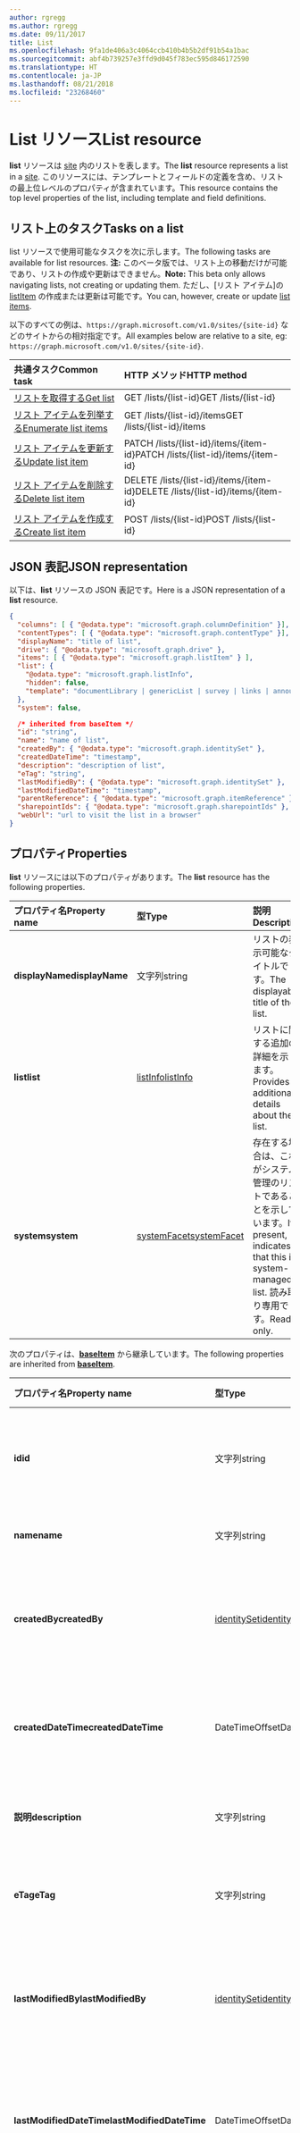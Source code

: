 ```yaml
---
author: rgregg
ms.author: rgregg
ms.date: 09/11/2017
title: List
ms.openlocfilehash: 9fa1de406a3c4064ccb410b4b5b2df91b54a1bac
ms.sourcegitcommit: abf4b739257e3ffd9d045f783ec595d846172590
ms.translationtype: HT
ms.contentlocale: ja-JP
ms.lasthandoff: 08/21/2018
ms.locfileid: "23268460"
---
```

# <a name="list-resource"></a><span data-ttu-id="e9bdb-102">List リソース</span><span class="sxs-lookup"><span data-stu-id="e9bdb-102">List resource</span></span>

<span data-ttu-id="e9bdb-103">**list** リソースは [site][] 内のリストを表します。</span><span class="sxs-lookup"><span data-stu-id="e9bdb-103">The **list** resource represents a list in a [site][].</span></span>
<span data-ttu-id="e9bdb-104">このリソースには、テンプレートとフィールドの定義を含め、リストの最上位レベルのプロパティが含まれています。</span><span class="sxs-lookup"><span data-stu-id="e9bdb-104">This resource contains the top level properties of the list, including template and field definitions.</span></span>

## <a name="tasks-on-a-list"></a><span data-ttu-id="e9bdb-105">リスト上のタスク</span><span class="sxs-lookup"><span data-stu-id="e9bdb-105">Tasks on a list</span></span>

<span data-ttu-id="e9bdb-106">list リソースで使用可能なタスクを次に示します。</span><span class="sxs-lookup"><span data-stu-id="e9bdb-106">The following tasks are available for list resources.</span></span>
<span data-ttu-id="e9bdb-107">**注:** このベータ版では、リスト上の移動だけが可能であり、リストの作成や更新はできません。</span><span class="sxs-lookup"><span data-stu-id="e9bdb-107">**Note:** This beta only allows navigating lists, not creating or updating them.</span></span>
<span data-ttu-id="e9bdb-108">ただし、[リスト アイテム]の [listItem] の作成または更新は可能です。</span><span class="sxs-lookup"><span data-stu-id="e9bdb-108">You can, however, create or update [list items][listItem].</span></span>

<span data-ttu-id="e9bdb-109">以下のすべての例は、`https://graph.microsoft.com/v1.0/sites/{site-id}` などのサイトからの相対指定です。</span><span class="sxs-lookup"><span data-stu-id="e9bdb-109">All examples below are relative to a site, eg: `https://graph.microsoft.com/v1.0/sites/{site-id}`.</span></span>

| <span data-ttu-id="e9bdb-110">共通タスク</span><span class="sxs-lookup"><span data-stu-id="e9bdb-110">Common task</span></span>               | <span data-ttu-id="e9bdb-111">HTTP メソッド</span><span class="sxs-lookup"><span data-stu-id="e9bdb-111">HTTP method</span></span>
|:--------------------------|:------------------------------
| <span data-ttu-id="e9bdb-112">[リストを取得する][]</span><span class="sxs-lookup"><span data-stu-id="e9bdb-112">[Get list][]</span></span>              | <span data-ttu-id="e9bdb-113">GET /lists/{list-id}</span><span class="sxs-lookup"><span data-stu-id="e9bdb-113">GET /lists/{list-id}</span></span>
| <span data-ttu-id="e9bdb-114">[リスト アイテムを列挙する][]</span><span class="sxs-lookup"><span data-stu-id="e9bdb-114">[Enumerate list items][]</span></span>  | <span data-ttu-id="e9bdb-115">GET /lists/{list-id}/items</span><span class="sxs-lookup"><span data-stu-id="e9bdb-115">GET /lists/{list-id}/items</span></span>
| <span data-ttu-id="e9bdb-116">[リスト アイテムを更新する][]</span><span class="sxs-lookup"><span data-stu-id="e9bdb-116">[Update list item][]</span></span>      | <span data-ttu-id="e9bdb-117">PATCH /lists/{list-id}/items/{item-id}</span><span class="sxs-lookup"><span data-stu-id="e9bdb-117">PATCH /lists/{list-id}/items/{item-id}</span></span>
| <span data-ttu-id="e9bdb-118">[リスト アイテムを削除する][]</span><span class="sxs-lookup"><span data-stu-id="e9bdb-118">[Delete list item][]</span></span>      | <span data-ttu-id="e9bdb-119">DELETE /lists/{list-id}/items/{item-id}</span><span class="sxs-lookup"><span data-stu-id="e9bdb-119">DELETE /lists/{list-id}/items/{item-id}</span></span>
| <span data-ttu-id="e9bdb-120">[リスト アイテムを作成する][]</span><span class="sxs-lookup"><span data-stu-id="e9bdb-120">[Create list item][]</span></span>      | <span data-ttu-id="e9bdb-121">POST /lists/{list-id}</span><span class="sxs-lookup"><span data-stu-id="e9bdb-121">POST /lists/{list-id}</span></span>

[リストを取得する]: ../api/list_get.md
[Get list]: ../api/list_get.md
[リスト アイテムを列挙する]: ../api/listitem_list.md
[Enumerate list items]: ../api/listitem_list.md
[リスト アイテムを更新する]: ../api/listItem_update.md
[Update list item]: ../api/listItem_update.md
[リスト アイテムを削除する]: ../api/listItem_delete.md
[Delete list item]: ../api/listItem_delete.md
[リスト アイテムを作成する]: ../api/listItem_create.md
[Create list item]: ../api/listItem_create.md

## <a name="json-representation"></a><span data-ttu-id="e9bdb-127">JSON 表記</span><span class="sxs-lookup"><span data-stu-id="e9bdb-127">JSON representation</span></span>

<span data-ttu-id="e9bdb-128">以下は、**list** リソースの JSON 表記です。</span><span class="sxs-lookup"><span data-stu-id="e9bdb-128">Here is a JSON representation of a **list** resource.</span></span>

<!--{
  "blockType": "resource",
  "optionalProperties": [
    "items",
    "drive"
  ],
  "keyProperty": "id",
  "baseType": "microsoft.graph.baseItem",
  "@odata.type": "microsoft.graph.list"
}-->

```json
{
  "columns": [ { "@odata.type": "microsoft.graph.columnDefinition" }],
  "contentTypes": [ { "@odata.type": "microsoft.graph.contentType" }],
  "displayName": "title of list",
  "drive": { "@odata.type": "microsoft.graph.drive" },
  "items": [ { "@odata.type": "microsoft.graph.listItem" } ],
  "list": {
    "@odata.type": "microsoft.graph.listInfo",
    "hidden": false,
    "template": "documentLibrary | genericList | survey | links | announcements | contacts | accessRequest ..."
  },
  "system": false,

  /* inherited from baseItem */
  "id": "string",
  "name": "name of list",
  "createdBy": { "@odata.type": "microsoft.graph.identitySet" },
  "createdDateTime": "timestamp",
  "description": "description of list",
  "eTag": "string",
  "lastModifiedBy": { "@odata.type": "microsoft.graph.identitySet" },
  "lastModifiedDateTime": "timestamp",
  "parentReference": { "@odata.type": "microsoft.graph.itemReference" },
  "sharepointIds": { "@odata.type": "microsoft.graph.sharepointIds" },
  "webUrl": "url to visit the list in a browser"
}
```

## <a name="properties"></a><span data-ttu-id="e9bdb-129">プロパティ</span><span class="sxs-lookup"><span data-stu-id="e9bdb-129">Properties</span></span>

<span data-ttu-id="e9bdb-130">**list** リソースには以下のプロパティがあります。</span><span class="sxs-lookup"><span data-stu-id="e9bdb-130">The **list** resource has the following properties.</span></span>

| <span data-ttu-id="e9bdb-131">プロパティ名</span><span class="sxs-lookup"><span data-stu-id="e9bdb-131">Property name</span></span>    | <span data-ttu-id="e9bdb-132">型</span><span class="sxs-lookup"><span data-stu-id="e9bdb-132">Type</span></span>                             | <span data-ttu-id="e9bdb-133">説明</span><span class="sxs-lookup"><span data-stu-id="e9bdb-133">Description</span></span>
|:-----------------|:---------------------------------|:---------------------------
| <span data-ttu-id="e9bdb-134">**displayName**</span><span class="sxs-lookup"><span data-stu-id="e9bdb-134">**displayName**</span></span>  | <span data-ttu-id="e9bdb-135">文字列</span><span class="sxs-lookup"><span data-stu-id="e9bdb-135">string</span></span>                           | <span data-ttu-id="e9bdb-136">リストの表示可能なタイトルです。</span><span class="sxs-lookup"><span data-stu-id="e9bdb-136">The displayable title of the list.</span></span>
| <span data-ttu-id="e9bdb-137">**list**</span><span class="sxs-lookup"><span data-stu-id="e9bdb-137">**list**</span></span>         | <span data-ttu-id="e9bdb-138">[listInfo][]</span><span class="sxs-lookup"><span data-stu-id="e9bdb-138">[listInfo][]</span></span>                     | <span data-ttu-id="e9bdb-139">リストに関する追加の詳細を示します。</span><span class="sxs-lookup"><span data-stu-id="e9bdb-139">Provides additional details about the list.</span></span>
| <span data-ttu-id="e9bdb-140">**system**</span><span class="sxs-lookup"><span data-stu-id="e9bdb-140">**system**</span></span>       | <span data-ttu-id="e9bdb-141">[systemFacet][]</span><span class="sxs-lookup"><span data-stu-id="e9bdb-141">[systemFacet][]</span></span>                  | <span data-ttu-id="e9bdb-142">存在する場合は、これがシステム管理のリストであることを示しています。</span><span class="sxs-lookup"><span data-stu-id="e9bdb-142">If present, indicates that this is a system-managed list.</span></span> <span data-ttu-id="e9bdb-143">読み取り専用です。</span><span class="sxs-lookup"><span data-stu-id="e9bdb-143">Read-only.</span></span>

<span data-ttu-id="e9bdb-144">次のプロパティは、**[baseItem][]** から継承しています。</span><span class="sxs-lookup"><span data-stu-id="e9bdb-144">The following properties are inherited from **[baseItem][]**.</span></span>

| <span data-ttu-id="e9bdb-145">プロパティ名</span><span class="sxs-lookup"><span data-stu-id="e9bdb-145">Property name</span></span>            | <span data-ttu-id="e9bdb-146">型</span><span class="sxs-lookup"><span data-stu-id="e9bdb-146">Type</span></span>              | <span data-ttu-id="e9bdb-147">説明</span><span class="sxs-lookup"><span data-stu-id="e9bdb-147">Description</span></span>
|:-------------------------|:------------------|:------------------------------
| <span data-ttu-id="e9bdb-148">**id**</span><span class="sxs-lookup"><span data-stu-id="e9bdb-148">**id**</span></span>                   | <span data-ttu-id="e9bdb-149">文字列</span><span class="sxs-lookup"><span data-stu-id="e9bdb-149">string</span></span>            | <span data-ttu-id="e9bdb-p104">アイテムの一意識別子。読み取り専用です。</span><span class="sxs-lookup"><span data-stu-id="e9bdb-p104">The unique identifier of the item. Read-only.</span></span>
| <span data-ttu-id="e9bdb-152">**name**</span><span class="sxs-lookup"><span data-stu-id="e9bdb-152">**name**</span></span>                 | <span data-ttu-id="e9bdb-153">文字列</span><span class="sxs-lookup"><span data-stu-id="e9bdb-153">string</span></span>            | <span data-ttu-id="e9bdb-154">アイテムの名前。</span><span class="sxs-lookup"><span data-stu-id="e9bdb-154">The name of the item.</span></span>
| <span data-ttu-id="e9bdb-155">**createdBy**</span><span class="sxs-lookup"><span data-stu-id="e9bdb-155">**createdBy**</span></span>            | <span data-ttu-id="e9bdb-156">[identitySet][]</span><span class="sxs-lookup"><span data-stu-id="e9bdb-156">[identitySet][]</span></span>   | <span data-ttu-id="e9bdb-157">このアイテムの作成者の ID です。</span><span class="sxs-lookup"><span data-stu-id="e9bdb-157">Identity of the creator of this item.</span></span> <span data-ttu-id="e9bdb-158">読み取り専用です。</span><span class="sxs-lookup"><span data-stu-id="e9bdb-158">Read-only.</span></span>
| <span data-ttu-id="e9bdb-159">**createdDateTime**</span><span class="sxs-lookup"><span data-stu-id="e9bdb-159">**createdDateTime**</span></span>      | <span data-ttu-id="e9bdb-160">DateTimeOffset</span><span class="sxs-lookup"><span data-stu-id="e9bdb-160">DateTimeOffset</span></span>    | <span data-ttu-id="e9bdb-p106">アイテムが作成された日時。読み取り専用です。</span><span class="sxs-lookup"><span data-stu-id="e9bdb-p106">The date and time the item was created. Read-only.</span></span>
| <span data-ttu-id="e9bdb-163">**説明**</span><span class="sxs-lookup"><span data-stu-id="e9bdb-163">**description**</span></span>          | <span data-ttu-id="e9bdb-164">文字列</span><span class="sxs-lookup"><span data-stu-id="e9bdb-164">string</span></span>            | <span data-ttu-id="e9bdb-165">アイテムの説明テキストです。</span><span class="sxs-lookup"><span data-stu-id="e9bdb-165">The descriptive text for the item.</span></span>
| <span data-ttu-id="e9bdb-166">**eTag**</span><span class="sxs-lookup"><span data-stu-id="e9bdb-166">**eTag**</span></span>                 | <span data-ttu-id="e9bdb-167">文字列</span><span class="sxs-lookup"><span data-stu-id="e9bdb-167">string</span></span>            | <span data-ttu-id="e9bdb-p107">アイテムの ETag。読み取り専用です。</span><span class="sxs-lookup"><span data-stu-id="e9bdb-p107">ETag for the item. Read-only.</span></span>                                                          |
| <span data-ttu-id="e9bdb-170">**lastModifiedBy**</span><span class="sxs-lookup"><span data-stu-id="e9bdb-170">**lastModifiedBy**</span></span>       | <span data-ttu-id="e9bdb-171">[identitySet][]</span><span class="sxs-lookup"><span data-stu-id="e9bdb-171">[identitySet][]</span></span>   | <span data-ttu-id="e9bdb-172">このアイテムの最終変更者の ID です。</span><span class="sxs-lookup"><span data-stu-id="e9bdb-172">Identity of the last modifier of this item.</span></span> <span data-ttu-id="e9bdb-173">読み取り専用です。</span><span class="sxs-lookup"><span data-stu-id="e9bdb-173">Read-only.</span></span>
| <span data-ttu-id="e9bdb-174">**lastModifiedDateTime**</span><span class="sxs-lookup"><span data-stu-id="e9bdb-174">**lastModifiedDateTime**</span></span> | <span data-ttu-id="e9bdb-175">DateTimeOffset</span><span class="sxs-lookup"><span data-stu-id="e9bdb-175">DateTimeOffset</span></span>    | <span data-ttu-id="e9bdb-p109">アイテムが最後に変更された日時。読み取り専用です。</span><span class="sxs-lookup"><span data-stu-id="e9bdb-p109">The date and time the item was last modified. Read-only.</span></span>
| <span data-ttu-id="e9bdb-178">**parentReference**</span><span class="sxs-lookup"><span data-stu-id="e9bdb-178">**parentReference**</span></span>      | <span data-ttu-id="e9bdb-179">[itemReference][]</span><span class="sxs-lookup"><span data-stu-id="e9bdb-179">[itemReference][]</span></span> | <span data-ttu-id="e9bdb-p110">親の情報 (アイテムに親がある場合)。読み取り/書き込み。</span><span class="sxs-lookup"><span data-stu-id="e9bdb-p110">Parent information, if the item has a parent. Read-write.</span></span>
| <span data-ttu-id="e9bdb-182">**sharepointIds**</span><span class="sxs-lookup"><span data-stu-id="e9bdb-182">**sharepointIds**</span></span>        | <span data-ttu-id="e9bdb-183">[sharepointIds][]</span><span class="sxs-lookup"><span data-stu-id="e9bdb-183">[sharepointIds][]</span></span> | <span data-ttu-id="e9bdb-p111">SharePoint REST 互換性に役立つ識別子を返します。読み取り専用です。</span><span class="sxs-lookup"><span data-stu-id="e9bdb-p111">Returns identifiers useful for SharePoint REST compatibility. Read-only.</span></span>
| <span data-ttu-id="e9bdb-186">**webUrl**</span><span class="sxs-lookup"><span data-stu-id="e9bdb-186">**webUrl**</span></span>               | <span data-ttu-id="e9bdb-187">string (URL)</span><span class="sxs-lookup"><span data-stu-id="e9bdb-187">string (url)</span></span>      | <span data-ttu-id="e9bdb-p112">ブラウザーでアイテムを表示する URL。読み取り専用です。</span><span class="sxs-lookup"><span data-stu-id="e9bdb-p112">URL that displays the item in the browser. Read-only.</span></span>

## <a name="relationships"></a><span data-ttu-id="e9bdb-190">リレーションシップ</span><span class="sxs-lookup"><span data-stu-id="e9bdb-190">Relationships</span></span>

<span data-ttu-id="e9bdb-191">**list** リソースには、他のリソースと次のような関係があります。</span><span class="sxs-lookup"><span data-stu-id="e9bdb-191">The **list** resource has the following relationships to other resources.</span></span>

| <span data-ttu-id="e9bdb-192">リレーションシップ名</span><span class="sxs-lookup"><span data-stu-id="e9bdb-192">Relationship name</span></span> | <span data-ttu-id="e9bdb-193">種類</span><span class="sxs-lookup"><span data-stu-id="e9bdb-193">Type</span></span>                             | <span data-ttu-id="e9bdb-194">説明</span><span class="sxs-lookup"><span data-stu-id="e9bdb-194">Description</span></span>
|:------------------|:---------------------------------|:----------------------
| <span data-ttu-id="e9bdb-195">**ドライブ**</span><span class="sxs-lookup"><span data-stu-id="e9bdb-195">**drive**</span></span>         | <span data-ttu-id="e9bdb-196">[drive][]</span><span class="sxs-lookup"><span data-stu-id="e9bdb-196">[drive][]</span></span>                        | <span data-ttu-id="e9bdb-197">ドキュメント ライブラリにのみ存在します。</span><span class="sxs-lookup"><span data-stu-id="e9bdb-197">Only present on document libraries.</span></span> <span data-ttu-id="e9bdb-198">[driveItems][driveItem] を含む [drive][] リソースとしてリストにアクセスできます。</span><span class="sxs-lookup"><span data-stu-id="e9bdb-198">Allows access to the list as a [drive][] resource with [driveItems][driveItem].</span></span>
| <span data-ttu-id="e9bdb-199">**items**</span><span class="sxs-lookup"><span data-stu-id="e9bdb-199">**items**</span></span>         | <span data-ttu-id="e9bdb-200">Collection([listItem][])</span><span class="sxs-lookup"><span data-stu-id="e9bdb-200">Collection([listItem][])</span></span>         | <span data-ttu-id="e9bdb-201">リストに含まれているすべてのアイテム。</span><span class="sxs-lookup"><span data-stu-id="e9bdb-201">All items contained in the list.</span></span>
| <span data-ttu-id="e9bdb-202">**columns**</span><span class="sxs-lookup"><span data-stu-id="e9bdb-202">**columns**</span></span>       | <span data-ttu-id="e9bdb-203">Collection([columnDefinition][])</span><span class="sxs-lookup"><span data-stu-id="e9bdb-203">Collection([columnDefinition][])</span></span> | <span data-ttu-id="e9bdb-204">このリストのフィールド定義のコレクションです。</span><span class="sxs-lookup"><span data-stu-id="e9bdb-204">The collection of field definitions for this list.</span></span>
| <span data-ttu-id="e9bdb-205">**contentTypes**</span><span class="sxs-lookup"><span data-stu-id="e9bdb-205">**contentTypes**</span></span>  | <span data-ttu-id="e9bdb-206">Collection([contentType][])</span><span class="sxs-lookup"><span data-stu-id="e9bdb-206">Collection([contentType][])</span></span>      | <span data-ttu-id="e9bdb-207">このリスト内に存在するコンテンツ タイプのコレクションです。</span><span class="sxs-lookup"><span data-stu-id="e9bdb-207">The collection of content types present in this list.</span></span>

[baseItem]: baseItem.md
[contentType]: contentType.md
[drive]: drive.md
[driveItem]: driveItem.md
[columnDefinition]: columnDefinition.md
[identitySet]: identitySet.md
[itemReference]: itemreference.md
[listInfo]: listInfo.md
[listItem]: listItem.md
[sharepointIds]: sharepointIds.md
[site]: site.md
[systemFacet]: systemFacet.md

<!-- {
  "type": "#page.annotation",
  "description": "",
  "keywords": "",
  "section": "documentation",
  "tocPath": "Resources/Lists",
  "tocBookmarks": {
    "Lists": "#"
  }
} -->
